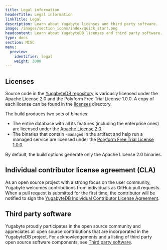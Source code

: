 ```yaml
---
title: Legal information
headerTitle: Legal information
linkTitle: Legal
description: Learn about Yugabyte licenses and third party software.
image: /images/section_icons/index/quick_start.png
headcontent: Learn about YugabyteDB licenses and third party software.
type: docs
section: MISC
menu:
  preview:
    identifier: legal
    weight: 3000
---
```


## Licenses

Source code in the [YugabyteDB repository](https://github.com/yugabyte/yugabyte-db/) is variously licensed under the Apache License 2.0 and the Polyform Free Trial License 1.0.0. A copy of each license can be found in the [licenses](https://github.com/yugabyte/yugabyte-db/tree/master/licenses) directory.

The build produces two sets of binaries:

- The entire database with all its features (including the enterprise ones) are licensed under the [Apache License 2.0](https://github.com/yugabyte/yugabyte-db/blob/master/licenses/APACHE-LICENSE-2.0.txt).
- The binaries that contain `-managed` in the artifact and help run a managed service are licensed under the [Polyform Free Trial License 1.0.0](https://github.com/yugabyte/yugabyte-db/blob/master/licenses/POLYFORM-FREE-TRIAL-LICENSE-1.0.0.txt).

By default, the build options generate only the Apache License 2.0 binaries.

## Individual contributor license agreement (CLA)

As an open source project with a strong focus on the user community, Yugabyte welcomes contributions from individuals as GitHub pull requests. When a pull request is submitted for the first time, the contributor will be notified to sign the [YugabyteDB Individual Contributor License Agreement](https://cla-assistant.io/yugabyte/yugabyte-db).

## Third party software

Yugabyte proudly participates in the open source community and appreciates all open source contributions that are incorporated in the YugabyteDB project. For acknowledgements and a listing of third party open source software components, see [Third party software](./third-party-software).
